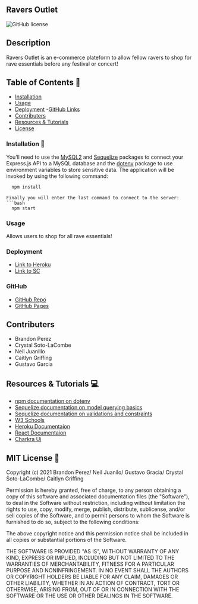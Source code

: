 ## Ravers Outlet


![GitHub license](https://img.shields.io/badge/license-MIT-ff69b4.svg)


## Description
Ravers Outlet is an e-commerce plateform to allow fellow ravers to shop for rave essentials before any festival or concert!


## Table of Contents 🔎
- [Installation](#installation)
- [Usage](#usage)
- [Deployment](#demo)
 -[GitHub Links](#githubdeploylinks)
- [Contributers](#contributers)
- [Resources & Tutorials](#resources&tutorials)
- [License](#license)

### Installation  💾
You’ll need to use the [MySQL2](https://www.npmjs.com/package/mysql2) and [Sequelize](https://www.npmjs.com/package/sequelize) packages to connect your Express.js API to a MySQL database and the [dotenv](https://www.npmjs.com/package/dotenv) package to use environment variables to store sensitive data. The application will be invoked by using the following command:

```bash
  npm install
```

```
Finally you will enter the last command to connect to the server: 
```bash
  npm start
```


### Usage 
Allows users to shop for all rave essentials!

### Deployment 

* [Link to Heroku](https://raversoutlet.herokuapp.com/)
* [Link to SC]()

### GitHub 

* [GitHub Repo](https://github.com/Kristal4673/raversoutlet.git)
* [GitHub Pages](https://kristal4673.github.io/raversoutlet/)


## Contributers
* Brandon Perez
* Crystal Soto-LaCombe
* Neil Juanillo
* Caitlyn Griffing
* Gustavo Garcia


## Resources & Tutorials  💻

* [npm documentation on dotenv](#https://www.npmjs.com/package/dotenv)
* [Sequelize documentation on model querying basics](#https://sequelize.org/master/manual/model-querying-basics.html)
* [Sequelize documentation on validations and constraints](#https://sequelize.org/master/manual/validations-and-constraints.html)
* [W3 Schools](https://www.w3schools.com/)
* [Heroku Documentaion](https://devcenter.heroku.com/articles/git)
* [React Documentaion](https://reactjs.org/)
* [Charkra Ui](https://chakra-ui.com/)


## MIT License 📍

Copyright (c) 2021 Brandon Perez/ Neil Juanilo/ Gustavo Gracia/ Crystal Soto-LaCombe/ Caitlyn Griffing

Permission is hereby granted, free of charge, to any person obtaining a copy
of this software and associated documentation files (the "Software"), to deal
in the Software without restriction, including without limitation the rights
to use, copy, modify, merge, publish, distribute, sublicense, and/or sell
copies of the Software, and to permit persons to whom the Software is
furnished to do so, subject to the following conditions:

The above copyright notice and this permission notice shall be included in all
copies or substantial portions of the Software.

THE SOFTWARE IS PROVIDED "AS IS", WITHOUT WARRANTY OF ANY KIND, EXPRESS OR
IMPLIED, INCLUDING BUT NOT LIMITED TO THE WARRANTIES OF MERCHANTABILITY,
FITNESS FOR A PARTICULAR PURPOSE AND NONINFRINGEMENT. IN NO EVENT SHALL THE
AUTHORS OR COPYRIGHT HOLDERS BE LIABLE FOR ANY CLAIM, DAMAGES OR OTHER
LIABILITY, WHETHER IN AN ACTION OF CONTRACT, TORT OR OTHERWISE, ARISING FROM,
OUT OF OR IN CONNECTION WITH THE SOFTWARE OR THE USE OR OTHER DEALINGS IN THE
SOFTWARE.